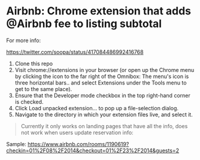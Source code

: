 Airbnb: Chrome extension that adds @Airbnb fee to listing subtotal
============

For more info:

https://twitter.com/soopa/status/417084486992416768

1. Clone this repo
2. Visit chrome://extensions in your browser (or open up the Chrome menu by clicking the icon to the far right of the Omnibox:  The menu's icon is three horizontal bars.. and select Extensions under the Tools menu to get to the same place).
3. Ensure that the Developer mode checkbox in the top right-hand corner is checked.
4. Click Load unpacked extension… to pop up a file-selection dialog.
5. Navigate to the directory in which your extension files live, and select it.

> Currently it only works on landing pages that have all the info, does not work when users update reservation info:

Sample:
https://www.airbnb.com/rooms/1190619?checkin=01%2F08%2F2014&checkout=01%2F23%2F2014&guests=2